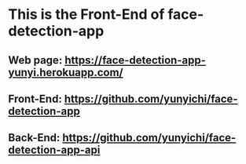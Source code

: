 # This is the Front-End of face-detection-app

## Web page: https://face-detection-app-yunyi.herokuapp.com/<br />


## Front-End: https://github.com/yunyichi/face-detection-app
## Back-End: https://github.com/yunyichi/face-detection-app-api
